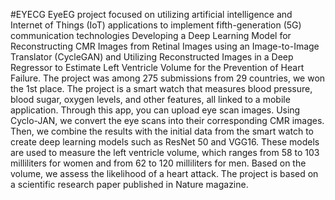 #EYECG
EyeEG project focused on utilizing artificial intelligence and Internet of Things (IoT) applications to implement fifth-generation (5G) communication technologies
Developing a Deep Learning Model for Reconstructing CMR Images from Retinal Images using an Image-to-Image Translator (CycleGAN) and Utilizing Reconstructed Images in a Deep Regressor to Estimate Left Ventricle Volume for the Prevention of Heart Failure.
The project was among 275 submissions from 29 countries, we won the 1st place.
The project is a smart watch that measures blood pressure, blood sugar, oxygen levels, and other features, all linked to a mobile application. Through this app, you can upload eye scan images. Using Cyclo-JAN, we convert the eye scans into their corresponding CMR images. Then, we combine the results with the initial data from the smart watch to create deep learning models such as ResNet 50 and VGG16. These models are used to measure the left ventricle volume, which ranges from 58 to 103 milliliters for women and from 62 to 120 milliliters for men. Based on the volume, we assess the likelihood of a heart attack. The project is based on a scientific research paper published in Nature magazine.
